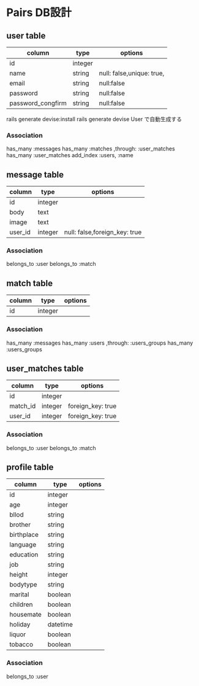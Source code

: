 # Pairs DB設計

## user table

|column|type|options|
|--|--|--|
|id|integer||
|name|string|null: false,unique: true,|
|email|string|null:false|
|password|string|null:false|
|password_congfirm|string|null:false|

rails generate devise:install
rails generate devise User
で自動生成する

### Association

has_many :messages
has_many :matches ,through: :user_matches
has_many :user_matches
add_index :users, :name

## message table

|column|type|options|
|--|--|--|
|id|integer||
|body|text||
|image|text||
|user_id|integer|null: false,foreign_key: true|

### Association

belongs_to :user
belongs_to :match

## match table

|column|type|options|
|--|--|--|
|id|integer||

### Association

has_many :messages
has_many :users ,through: :users_groups
has_many :users_groups

## user_matches table

|column|type|options|
|--|--|--|
|id|integer||
|match_id|integer|foreign_key: true|
|user_id|integer|foreign_key: true|

### Association

belongs_to :user
belongs_to :match

## profile table

|column|type|options|
|--|--|--|
|id|integer||
|age|integer||
|bllod|string||
|brother|string||
|birthplace|string||
|language|string||
|education|string||
|job|string||
|height|integer||
|bodytype|string||
|marital|boolean||
|children|boolean||
|housemate|boolean||
|holiday|datetime||
|liquor|boolean||
|tobacco|boolean||

### Association

belongs_to :user
